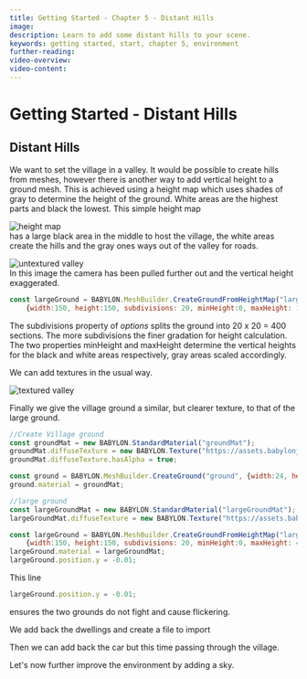 ```yaml
---
title: Getting Started - Chapter 5 - Distant Hills
image: 
description: Learn to add some distant hills to your scene.
keywords: getting started, start, chapter 5, environment
further-reading:
video-overview:
video-content:
---
```


# Getting Started - Distant Hills

## Distant Hills
We want to set the village in a valley. It would be possible to create hills from meshes, however there is another way to add vertical height to a ground mesh. This is achieved using a height map which uses shades of gray to determine the height of the ground. White areas are the highest parts and black the lowest.
This simple height map

![height map](/img/getstarted/villageheightmap.png)  
has a large black area in the middle to host the village, the white areas create the hills and the gray ones ways out of the valley for roads.

![untextured valley](/img/getstarted/valley1.png)  
In this image the camera has been pulled further out and the vertical height exaggerated.

```javascript
const largeGround = BABYLON.MeshBuilder.CreateGroundFromHeightMap("largeGround", "https://assets.babylonjs.com/environments/villageheightmap.png" /* url to height map */, 
    {width:150, height:150, subdivisions: 20, minHeight:0, maxHeight: 10});
```

The subdivisions property of *options* splits the ground into 20 x 20 = 400 sections. The more subdivisions the finer gradation for height calculation. The two properties minHeight and maxHeight determine the vertical heights for the black and white areas respectively, gray areas scaled accordingly.

<Playground id="#KBS9I5#39" title="Basic Height Map" description="Create terrain from a plane with a height map." image="/img/playgroundsAndNMEs/gettingStartedDistantHills1.jpg"/>

We can add textures in the usual way.

![textured valley](/img/getstarted/valley2.png)  

<Playground id="#KBS9I5#40" title="Height Map With Texture" description="Add a texture to your terrain." image="/img/playgroundsAndNMEs/gettingStartedDistantHills2.jpg"/>

Finally we give the village ground a similar, but clearer texture, to that of the large ground.

```javascript
//Create Village ground
const groundMat = new BABYLON.StandardMaterial("groundMat");
groundMat.diffuseTexture = new BABYLON.Texture("https://assets.babylonjs.com/environments/villagegreen.png");
groundMat.diffuseTexture.hasAlpha = true;

const ground = BABYLON.MeshBuilder.CreateGround("ground", {width:24, height:24});
ground.material = groundMat;

//large ground
const largeGroundMat = new BABYLON.StandardMaterial("largeGroundMat");
largeGroundMat.diffuseTexture = new BABYLON.Texture("https://assets.babylonjs.com/environments/valleygrass.png");

const largeGround = BABYLON.MeshBuilder.CreateGroundFromHeightMap("largeGround", "https://assets.babylonjs.com/environments/villageheightmap.png" /* url to height map */, 
    {width:150, height:150, subdivisions: 20, minHeight:0, maxHeight: 4});
largeGround.material = largeGroundMat;
largeGround.position.y = -0.01;
```

This line
```javascript
largeGround.position.y = -0.01;
```
ensures the two grounds do not fight and cause flickering.

<Playground id="#KBS9I5#85" title="Layering Textures" description="Add a clearer texture to the area within the village." image="/img/playgroundsAndNMEs/gettingStartedDistantHills3.jpg"/>

We add back the dwellings and create a file to import

<Playground id="#KBS9I5#86" title="Adding The Dwellings" description="Add the dwellings back into the village scene." image="/img/playgroundsAndNMEs/gettingStartedDistantHills4.jpg"/>

Then we can add back the car but this time passing through the village.

<Playground id="#KBS9I5#87" title="Adding The Car" description="Add the animating car back into the village scene." image="/img/playgroundsAndNMEs/gettingStartedDistantHills5.jpg"/>

Let's now further improve the environment by adding a sky.

